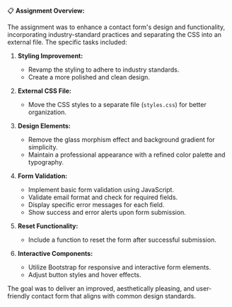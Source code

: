 📋 **Assignment Overview:**

The assignment was to enhance a contact form's design and functionality, incorporating industry-standard practices and separating the CSS into an external file. The specific tasks included:

1. **Styling Improvement:**
   - Revamp the styling to adhere to industry standards.
   - Create a more polished and clean design.

2. **External CSS File:**
   - Move the CSS styles to a separate file (`styles.css`) for better organization.

3. **Design Elements:**
   - Remove the glass morphism effect and background gradient for simplicity.
   - Maintain a professional appearance with a refined color palette and typography.

4. **Form Validation:**
   - Implement basic form validation using JavaScript.
   - Validate email format and check for required fields.
   - Display specific error messages for each field.
   - Show success and error alerts upon form submission.

5. **Reset Functionality:**
   - Include a function to reset the form after successful submission.

6. **Interactive Components:**
   - Utilize Bootstrap for responsive and interactive form elements.
   - Adjust button styles and hover effects.

The goal was to deliver an improved, aesthetically pleasing, and user-friendly contact form that aligns with common design standards.
